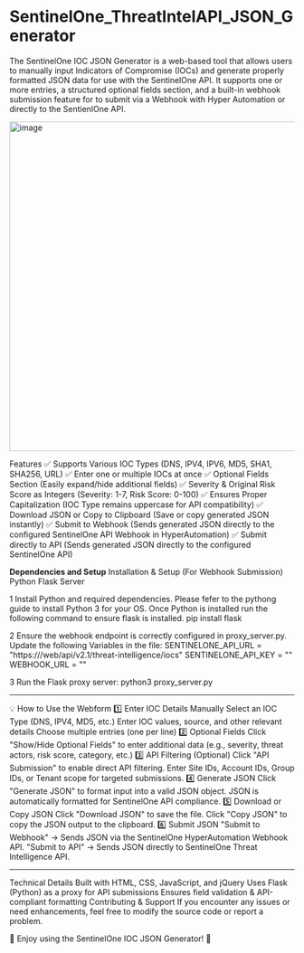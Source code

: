 # SentinelOne_ThreatIntelAPI_JSON_Generator
The SentinelOne IOC JSON Generator is a web-based tool that allows users to manually input Indicators of Compromise (IOCs) and generate properly formatted JSON data for use with the SentinelOne API. It supports one or more entries, a structured optional fields section, and a built-in webhook submission feature for to submit via a Webhook with Hyper Automation or directly to the SentienlOne API.

<img width="583" alt="image" src="https://github.com/user-attachments/assets/8ecd6e40-45ba-4d5a-b5f2-718cb8fd059e" />



Features
✅ Supports Various IOC Types (DNS, IPV4, IPV6, MD5, SHA1, SHA256, URL)
✅ Enter one or multiple IOCs at once
✅ Optional Fields Section (Easily expand/hide additional fields)
✅ Severity & Original Risk Score as Integers (Severity: 1-7, Risk Score: 0-100)
✅ Ensures Proper Capitalization (IOC Type remains uppercase for API compatibility)
✅ Download JSON or Copy to Clipboard (Save or copy generated JSON instantly)
✅ Submit to Webhook (Sends generated JSON directly to the configured SentinelOne API Webhook in HyperAutomation)
✅ Submit directly to API (Sends generated JSON directly to the configured SentinelOne API)

**Dependencies and Setup**
Installation & Setup (For Webhook Submission) Python Flask Server

1️ Install Python and required dependencies. Please fefer to the pythong guide to install Python 3 for your OS. Once Python is installed run the following command to ensure flask is installed. 
                pip install flask


2 Ensure the webhook endpoint is correctly configured in proxy_server.py.
                Update the following Variables in the file:
                          SENTINELONE_API_URL = "https://<your URL>/web/api/v2.1/threat-intelligence/iocs"
                          SENTINELONE_API_KEY = "<API Key>"
                          WEBHOOK_URL = "<Webhook URL>"

3 Run the Flask proxy server:
                python3 proxy_server.py



***************************
💡 How to Use the Webform
1️⃣ Enter IOC Details Manually
Select an IOC Type (DNS, IPV4, MD5, etc.)
Enter IOC values, source, and other relevant details
Choose multiple entries (one per line)
2️⃣ Optional Fields
Click "Show/Hide Optional Fields" to enter additional data
(e.g., severity, threat actors, risk score, category, etc.)
3️⃣ API Filtering (Optional)
Click "API Submission" to enable direct API filtering.
Enter Site IDs, Account IDs, Group IDs, or Tenant scope for targeted submissions.
4️⃣ Generate JSON
Click "Generate JSON" to format input into a valid JSON object.
JSON is automatically formatted for SentinelOne API compliance.
5️⃣ Download or Copy JSON
Click "Download JSON" to save the file.
Click "Copy JSON" to copy the JSON output to the clipboard.
6️⃣ Submit JSON
"Submit to Webhook" → Sends JSON via the SentinelOne HyperAutomation Webhook API.
"Submit to API" → Sends JSON directly to SentinelOne Threat Intelligence API.

******************




Technical Details
Built with HTML, CSS, JavaScript, and jQuery
Uses Flask (Python) as a proxy for API submissions
Ensures field validation & API-compliant formatting
Contributing & Support
If you encounter any issues or need enhancements, feel free to modify the source code or report a problem.

🚀 Enjoy using the SentinelOne IOC JSON Generator! 🚀

